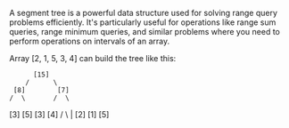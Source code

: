 ﻿ A segment tree is a powerful data structure used for solving range query problems efficiently. 
 It's particularly useful for operations like range sum queries, range minimum queries,
 and similar problems where you need to perform operations on intervals of an array.

 Array [2, 1, 5, 3, 4] can build the tree like this:

          [15]
        /      \
     [8]        [7]
    /  \       /  \
  [3]  [5]   [3]  [4]
 /  \   |
[2] [1] [5]

